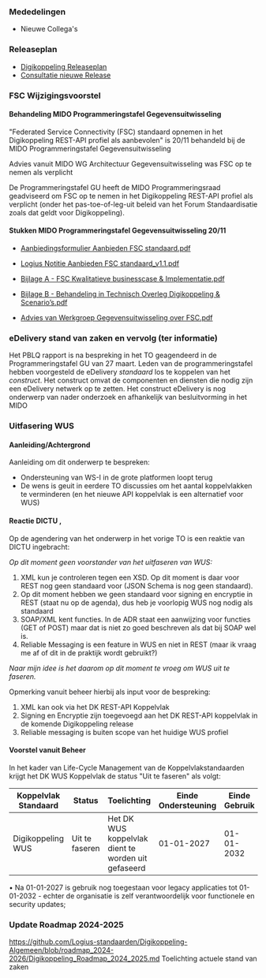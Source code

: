 ### Mededelingen

- Nieuwe Collega's

### Releaseplan

- [Digikoppeling Releaseplan](https://github.com/orgs/Logius-standaarden/projects/4)
- [Consultatie nieuwe Release](https://github.com/Logius-standaarden/Openbare-Consultaties/tree/master/20240919_Digikoppeling)

### FSC Wijzigingsvoorstel

#### Behandeling MIDO Programmeringstafel Gegevensuitwisseling
"Federated Service Connectivity (FSC) standaard opnemen in het Digikoppeling REST-API profiel als aanbevolen" is 20/11 behandeld bij de MIDO Programmeringstafel Gegevensuitwisseling

Advies vanuit MIDO WG Architectuur Gegevensuitwisseling was FSC op te nemen als verplicht 

De Programmeringstafel GU heeft de MIDO Programmeringsraad geadviseerd om FSC op te nemen in het Digikoppeling REST-API profiel als verplicht (onder het pas-toe-of-leg-uit beleid van het Forum Standaardisatie zoals dat geldt voor Digikoppeling).


#### Stukken MIDO Programmeringstafel Gegevensuitwisseling 20/11

- [Aanbiedingsformulier Aanbieden FSC standaard.pdf](https://pgdi.nl/files/view/ecbd5947-f632-4d94-aa16-cc5c486d47e5/20241120-pt-gu-4a.pdf)

- [Logius Notitie Aanbieden FSC standaard_v1.1.pdf](https://pgdi.nl/files/view/e900f4d0-52d4-4d57-9542-fe6abe984d8c/20241120-pt-gu-4b.pdf)

- [Bijlage A - FSC Kwalitatieve businesscase & Implementatie.pdf](https://pgdi.nl/files/view/62ffdc35-702c-4997-b3fd-fbd290a112cc/20241120-pt-gu-4c.pdf)

- [Bijlage B - Behandeling in Technisch Overleg Digikoppeling & Scenario’s.pdf](https://pgdi.nl/files/view/ea2ed7e8-b50a-4769-a528-ffe1218d7d28/20241120-pt-gu-4d.pdf)

- [Advies van Werkgroep Gegevensuitwisseling over FSC.pdf](https://pgdi.nl/files/view/0c6d1df1-6db9-4407-aebd-eda726033804/20241120-pt-gu-4e.pdf)




### eDelivery stand van zaken en vervolg (ter informatie)

Het PBLQ rapport is na bespreking in het TO geagendeerd in de Programmeringstafel GU van 27 maart. Leden van de programmeringstafel hebben
voorgesteld de eDelivery _standaard_ los te koppelen van het _construct_. Het construct omvat de componenten en diensten die nodig zijn een eDelivery 
netwerk op te zetten.
Het construct eDelivery is nog onderwerp van nader onderzoek en afhankelijk van besluitvorming in het MIDO

### Uitfasering WUS

#### Aanleiding/Achtergrond

Aanleiding om dit onderwerp te bespreken:
- Ondersteuning van WS-I in de grote platformen loopt terug
- De wens is geuit in eerdere TO discussies om het aantal koppelvlakken te verminderen (en het nieuwe API koppelvlak is een alternatief voor WUS)
  
#### Reactie DICTU ,

Op de agendering van het onderwerp in het vorige TO is een reaktie van DICTU ingebracht:

_Op dit moment geen voorstander van het uitfaseren van WUS:_

1.	XML kun je controleren tegen een XSD. Op dit moment is daar voor REST nog geen standaard voor (JSON Schema is nog geen standaard).
1.  Op dit moment hebben we geen standaard voor signing en encryptie in REST (staat nu op de agenda), dus heb je voorlopig WUS nog nodig als standaard
1.	SOAP/XML kent functies. In de ADR staat een aanwijzing voor functies (GET of POST) maar dat is niet zo goed beschreven als dat bij SOAP wel is.
1.	Reliable Messaging is een feature in WUS en niet in REST (maar ik vraag me af of dit in de praktijk wordt gebruikt?)

_Naar mijn idee is het daarom op dit moment te vroeg om WUS uit te faseren._

Opmerking vanuit beheer hierbij als input voor de bespreking:

1. XML kan ook via het DK REST-API Koppelvlak
1. Signing en Encryptie zijn toegevoegd aan het DK REST-API koppelvlak in de komende  Digikoppeling release
4. Reliable messaging is buiten scope van het huidige WUS profiel

#### Voorstel vanuit Beheer

In het kader van Life-Cycle Management van de Koppelvlakstandaarden krijgt het DK WUS Koppelvlak de status "Uit te faseren" als volgt:

Koppelvlak Standaard| Status | Toelichting | Einde Ondersteuning| Einde Gebruik |
|----| -------|--------------|------|---|
|Digikoppeling WUS |  Uit te faseren | Het DK WUS koppelvlak dient te worden uit gefaseerd |  01-01-2027  | 01-01-2032|


•	Na 01-01-2027 is gebruik nog toegestaan voor legacy applicaties tot 01-01-2032 - echter de organisatie is zelf verantwoordelijk voor functionele en security updates;




### Update Roadmap 2024-2025

https://github.com/Logius-standaarden/Digikoppeling-Algemeen/blob/roadmap_2024-2026/Digikoppeling_Roadmap_2024_2025.md
Toelichting actuele stand van zaken 
